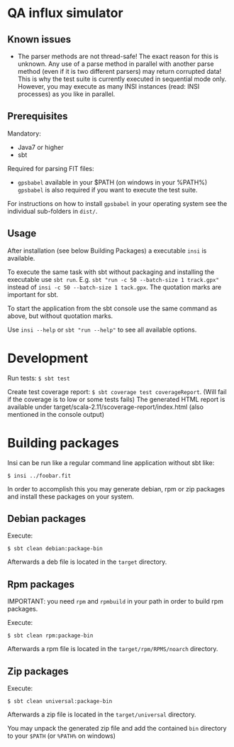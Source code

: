 # QA influx simulator

## Known issues
* The parser methods are not thread-safe! The exact reason for this is
 unknown. Any use of a parse method in parallel with another parse method
 (even if it is two different parsers) may return corrupted data!
 This is why the test suite is currently executed in sequential mode only.
 However, you may execute as many INSI instances (read: INSI processes)
 as you like in parallel.

## Prerequisites

Mandatory:
* Java7 or higher
* sbt

Required for parsing FIT files:
* ```gpsbabel``` available in your $PATH (on windows in your %PATH%)
```gpsbabel``` is also required if you want to execute the test suite.

For instructions on how to install ```gpsbabel``` in your operating system
see the individual sub-folders in ```dist/```.

## Usage

After installation (see below Building Packages) a executable ```insi``` is available.

To execute the same task with sbt without packaging and installing the executable use ```sbt run```.
E.g. ```sbt "run -c 50 --batch-size 1 track.gpx"``` instead of ```insi -c 50 --batch-size 1 tack.gpx```.
The quotation marks are important for sbt.

To start the application from the sbt console use the same command as above, but without quotation marks.

Use `insi --help` or `sbt "run --help"` to see all available options.

# Development

Run tests: ```$ sbt test```

Create test coverage report: ```$ sbt coverage test coverageReport```. (Will fail if the coverage is to low or some
tests fails) The generated HTML report is available under target/scala-2.11/scoverage-report/index.html (also mentioned
in the console output)

# Building packages

Insi can be run like a regular command line application without sbt like:

```
$ insi ../foobar.fit
```

In order to accomplish this you may generate debian, rpm or zip packages and
install these packages on your system.

## Debian packages

Execute:

```$ sbt clean debian:package-bin```

Afterwards a deb file is located in the ```target``` directory.

## Rpm packages

IMPORTANT: you need ```rpm``` and ```rpmbuild``` in your path in order
to build rpm packages.

Execute:

```$ sbt clean rpm:package-bin```

Afterwards a rpm file is located in the ```target/rpm/RPMS/noarch```
directory.

## Zip packages

Execute:

```$ sbt clean universal:package-bin```

Afterwards a zip file is located in the ```target/universal```
directory.

You may unpack the generated zip file and add the contained ```bin```
directory to your ```$PATH``` (or ```%PATH%``` on windows)
